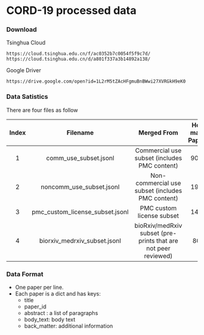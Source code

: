 # CORD-19 processed data

### Download

Tsinghua Cloud
```
https://cloud.tsinghua.edu.cn/f/ac0352b7c0054f5f9c7d/
https://cloud.tsinghua.edu.cn/d/a801f337a3b14892a138/
```
Google Driver
```
https://drive.google.com/open?id=1L2rM5tZAcHFgmuBnBWwi27XVRGkH9eK0
```
### Data Satistics

There are four files as follow

|Index|Filename|Merged From|How many Papers|
|:---:|:------:|:----------:|:--:|
|1|comm_use_subset.jsonl|Commercial use subset (includes PMC content)|9000|
|2|noncomm_use_subset.jsonl|Non-commercial use subset (includes PMC content)|1973|
|3|pmc_custom_license_subset.jsonl|PMC custom license subset|1426|
|4|biorxiv_medrxiv_subset.jsonl|bioRxiv/medRxiv subset (pre-prints that are not peer reviewed)|803|

### Data Format

- One paper per line.
- Each paper is a dict and has keys:
  - title
  - paper_id
  - abstract : a list of paragraphs 
  - body_text: body text 
  - back_matter: additional information

